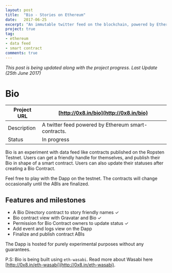 ```yaml
---
layout: post
title:  "Bio - Stories on Ethereum"
date:   2017-06-25
excerpt: "An immutable twitter feed on the blockchain, powered by Ethereum smart contracts."
project: true
tag:
- ethereum
- data feed
- smart contract
comments: true
---
```


*This post is being updated along with the project progress. Last Update (25th June 2017)*

# Bio

| Project URL | [http://0x8.in/bio](http://0x8.in/bio)                 |
|-------------|--------------------------------------------------------|
| Description | A twitter feed powered by Ethereum smart-contracts.    |
| Status      | In progress                                            |

Bio is an experiment with data feed like contracts published on the Ropsten Testnet. Users can get a friendly handle for themselves, and publish their Bio in shape of a smart contract. Users can also update their statuses after creating a Bio Contract.

Feel free to play with the Dapp on the testnet. The contracts will change occasionally until the ABIs are finalized.

## Features and milestones

- A Bio Directory contract to story friendly names ✓
- Bio contract view with Gravatar and Bio ✓
- Permission for Bio Contract owners to update status ✓
- Add event and logs view on the Dapp
- Finalize and publish contract ABIs

The Dapp is hosted for purely experimental purposes without any guarantees.

P.S: Bio is being built using `eth-wasabi`. Read more about Wasabi here [http://0x8.in/eth-wasabi](http://0x8.in/eth-wasabi).